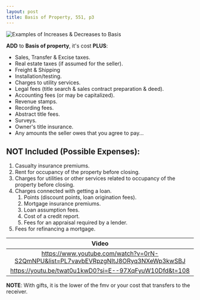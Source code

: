 ```yaml
---
layout: post
title: Basis of Property, 551, p3
---
```

 
![Examples of Increases & Decreases to Basis](/ea/assets/images/adjusted.basis.png)

**ADD** to **Basis of property**, it's cost **PLUS**:

- Sales, Transfer & Excise taxes.
- Real estate taxes (if assumed for the seller).
- Freight & Shipping
- Installation/testing.
- Charges to utility services.
- Legal fees (title search & sales contract preparation & deed).
- Accounting fees (or may be capitalized).
- Revenue stamps.
- Recording fees.
- Abstract title fees.
- Surveys.
- Owner's title insurance.
- Any amounts the seller owes that you agree to pay...

## NOT Included (Possible Expenses):

1. Casualty insurance premiums.
2. Rent for occupancy of the property before closing.
3. Charges for utilities or other services related to occupancy of the property before closing.
4. Charges connected with getting a loan.
   1. Points (discount points, loan origination fees).
   2. Mortgage insurance premiums.
   3. Loan assumption fees.
   4. Cost of a credit report.
   5. Fees for an appraisal required by a lender.
5. Fees for refinancing a mortgage.

| Video |
|:-:|
| https://www.youtube.com/watch?v=0rN-S2QmNPU&list=PL7vavbEVRpzgNItJ8ORyq3NXeWp3kwSBJ |
| https://youtu.be/twat0u1kwD0?si=E--97XqFyuW10Dfd&t=108 |


**NOTE**: With gifts, it is the lower of the fmv or your cost that transfers to the receiver.